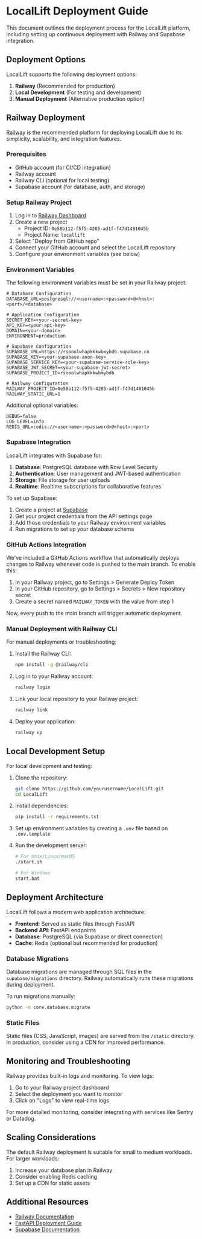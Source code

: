 # LocalLift Deployment Guide

This document outlines the deployment process for the LocalLift platform, including setting up continuous deployment with Railway and Supabase integration.

## Deployment Options

LocalLift supports the following deployment options:

1. **Railway** (Recommended for production)
2. **Local Development** (For testing and development)
3. **Manual Deployment** (Alternative production option)

## Railway Deployment

[Railway](https://railway.app) is the recommended platform for deploying LocalLift due to its simplicity, scalability, and integration features.

### Prerequisites

- GitHub account (for CI/CD integration)
- Railway account
- Railway CLI (optional for local testing)
- Supabase account (for database, auth, and storage)

### Setup Railway Project

1. Log in to [Railway Dashboard](https://railway.app)
2. Create a new project
   - Project ID: `0e58b112-f5f5-4285-ad1f-f47d1481045b`
   - Project Name: `locallift`
3. Select "Deploy from GitHub repo"
4. Connect your GitHub account and select the LocalLift repository
5. Configure your environment variables (see below)

### Environment Variables

The following environment variables must be set in your Railway project:

```
# Database Configuration
DATABASE_URL=postgresql://<username>:<password>@<host>:<port>/<database>

# Application Configuration
SECRET_KEY=<your-secret-key>
API_KEY=<your-api-key>
DOMAIN=<your-domain>
ENVIRONMENT=production

# Supabase Configuration
SUPABASE_URL=https://rsooolwhapkkkwbmybdb.supabase.co
SUPABASE_KEY=<your-supabase-anon-key>
SUPABASE_SERVICE_KEY=<your-supabase-service-role-key>
SUPABASE_JWT_SECRET=<your-supabase-jwt-secret>
SUPABASE_PROJECT_ID=rsooolwhapkkkwbmybdb

# Railway Configuration
RAILWAY_PROJECT_ID=0e58b112-f5f5-4285-ad1f-f47d1481045b
RAILWAY_STATIC_URL=1
```

Additional optional variables:

```
DEBUG=false
LOG_LEVEL=info
REDIS_URL=redis://<username>:<password>@<host>:<port>
```

### Supabase Integration

LocalLift integrates with Supabase for:

1. **Database**: PostgreSQL database with Row Level Security
2. **Authentication**: User management and JWT-based authentication
3. **Storage**: File storage for user uploads
4. **Realtime**: Realtime subscriptions for collaborative features

To set up Supabase:

1. Create a project at [Supabase](https://supabase.com)
2. Get your project credentials from the API settings page
3. Add those credentials to your Railway environment variables
4. Run migrations to set up your database schema

### GitHub Actions Integration

We've included a GitHub Actions workflow that automatically deploys changes to Railway whenever code is pushed to the main branch. To enable this:

1. In your Railway project, go to Settings > Generate Deploy Token
2. In your GitHub repository, go to Settings > Secrets > New repository secret
3. Create a secret named `RAILWAY_TOKEN` with the value from step 1

Now, every push to the main branch will trigger automatic deployment.

### Manual Deployment with Railway CLI

For manual deployments or troubleshooting:

1. Install the Railway CLI:
   ```bash
   npm install -g @railway/cli
   ```

2. Log in to your Railway account:
   ```bash
   railway login
   ```

3. Link your local repository to your Railway project:
   ```bash
   railway link
   ```

4. Deploy your application:
   ```bash
   railway up
   ```

## Local Development Setup

For local development and testing:

1. Clone the repository:
   ```bash
   git clone https://github.com/yourusername/LocalLift.git
   cd LocalLift
   ```

2. Install dependencies:
   ```bash
   pip install -r requirements.txt
   ```

3. Set up environment variables by creating a `.env` file based on `.env.template`

4. Run the development server:
   ```bash
   # For Unix/Linux/macOS
   ./start.sh
   
   # For Windows
   start.bat
   ```

## Deployment Architecture

LocalLift follows a modern web application architecture:

- **Frontend**: Served as static files through FastAPI
- **Backend API**: FastAPI endpoints
- **Database**: PostgreSQL (via Supabase or direct connection)
- **Cache**: Redis (optional but recommended for production)

### Database Migrations

Database migrations are managed through SQL files in the `supabase/migrations` directory. Railway automatically runs these migrations during deployment.

To run migrations manually:

```bash
python -m core.database.migrate
```

### Static Files

Static files (CSS, JavaScript, images) are served from the `/static` directory. In production, consider using a CDN for improved performance.

## Monitoring and Troubleshooting

Railway provides built-in logs and monitoring. To view logs:

1. Go to your Railway project dashboard
2. Select the deployment you want to monitor
3. Click on "Logs" to view real-time logs

For more detailed monitoring, consider integrating with services like Sentry or Datadog.

## Scaling Considerations

The default Railway deployment is suitable for small to medium workloads. For larger workloads:

1. Increase your database plan in Railway
2. Consider enabling Redis caching
3. Set up a CDN for static assets

## Additional Resources

- [Railway Documentation](https://docs.railway.app/)
- [FastAPI Deployment Guide](https://fastapi.tiangolo.com/deployment/)
- [Supabase Documentation](https://supabase.io/docs)
